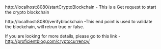 http://localhost:8080/startCryptoBlockchain - This is a Get request to start the crypto blockchain

http://localhost:8080/verifyblockchain -This end point is used to validate the blockchain, will retrun true or false.

If you are looking for more details, please go to this link - http://proficientblog.com/cryptocurrency/
